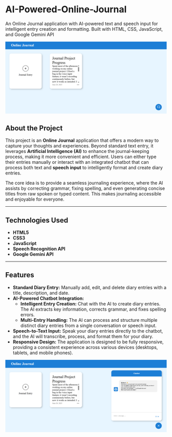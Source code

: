 # AI-Powered-Online-Journal
An Online Journal application with AI-powered text and speech input for intelligent entry creation and formatting. Built with HTML, CSS, JavaScript, and Google Gemini API

![Online Journal](https://github.com/Ismail-Sadaqat/AI-Powered-Online-Journal-/blob/c94fac971083f2e1d9553bb59c86072f26ab81b0/Online%20journal/Journal%20main%20page.png)

## About the Project

This project is an **Online Journal** application that offers a modern way to capture your thoughts and experiences. Beyond standard text entry, it leverages **Artificial Intelligence (AI)** to enhance the journal-keeping process, making it more convenient and efficient. Users can either type their entries manually or interact with an integrated chatbot that can process both text and **speech input** to intelligently format and create diary entries.

The core idea is to provide a seamless journaling experience, where the AI assists by correcting grammar, fixing spelling, and even generating concise titles from raw spoken or typed content. This makes journaling accessible and enjoyable for everyone.

---

## Technologies Used

* **HTML5**
* **CSS3**
* **JavaScript**
* **Speech Recognition API**
* **Google Gemini API**

---

## Features

* **Standard Diary Entry:** Manually add, edit, and delete diary entries with a title, description, and date.
* **AI-Powered Chatbot Integration:**
    * **Intelligent Entry Creation:** Chat with the AI to create diary entries. The AI extracts key information, corrects grammar, and fixes spelling errors.
    * **Multi-Entry Handling:** The AI can process and structure multiple distinct diary entries from a single conversation or speech input.
* **Speech-to-Text Input:** Speak your diary entries directly to the chatbot, and the AI will transcribe, process, and format them for your diary.
* **Responsive Design:** The application is designed to be fully responsive, providing a consistent experience across various devices (desktops, tablets, and mobile phones).

![Online Journal Chatbot](https://github.com/Ismail-Sadaqat/AI-Powered-Online-Journal-/blob/97839464682060bfbd1f1a6d39eae497283c7c21/Online%20journal/Journal%20with%20chatbot.png)

